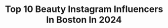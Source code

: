 ---
title: Top 10 Beauty Instagram Influencers In Boston In 2024
description: >-
  Find top beauty Instagram influencers in Boston in 2024. Most popular hashtags: #beauty #boston #style #design.
platform: Instagram
hits: 159
text_top: Discover the top-rated Instagram accounts on inBeat.
text_bottom: Our database holds 159 Instagram influencers like this in Boston, United States for you to collaborate.
profiles:
  - username: "erinkahalymakeup"
    fullname: >-
      Erin Kahaly- Boston Pro MUA
    bio: >-
      On-Site Pro Makeup Artist Boston-based servicing MA, RI, CT, NY ✉️ PR/business: erinkahaly@gmail.com DM for appointments
    location: "United States"
    followers: 4901
    engagement: 421
    commentsToLikes: 0.138316
    id: ck8syub9wm1ay0j78acnbj3wn
    verified: false
    hashtags: "#colourpopcosmetics, #plouise, #makeupartistsworldwide, #makeup"
  - username: "jenneatsgoood"
    fullname: >-
      Jenn Lueke
    bio: >-
      🍑 easy healthy recipes + meal prep on a budget 🥑 recovering picky eater who loves plants 🫐🥬🍌 📍 boston based 👋🏻 💌 deanna.ritter@ymugroup.com
    location: "United States"
    followers: 1112646
    engagement: 83
    commentsToLikes: 0.020321
    id: ckmw1cmfo6c6n0j23vr46yplm
    verified: false
    hashtags: "#breakfastmealprep, #holidayrecipes, #easyhealthymeals, #grocerylist"
  - username: "thelipbunny"
    fullname: >-
      Brianna LaTorre
    bio: >-
      💉Certified Nurse Practitioner, Master Injector, Lip specialist 🐰Top100 injector in US 💋Founder @thelipbunnybeauty 👄 #1 Restylane Kysse account US 📍MA
    location: "United States"
    followers: 242616
    engagement: 12
    commentsToLikes: 0.006090
    id: ckapce5jq3gei0i78lh2ypu69
    verified: false
    hashtags: "#filler, #botox, #boston, #beauty"
  - username: "buildingsofnewengland"
    fullname: >-
      Buildings of New England
    bio: >-
      Architecture nerd on the mission to explore every town and city in the region and beyond! Check the link below!
    location: "United States"
    followers: 46879
    engagement: 213
    commentsToLikes: 0.014400
    id: ck6ug8fqf1ixu0j716kg5di5w
    verified: false
    hashtags: "#facadelovers, #houseportrait, #beauty, #archilovers"
  - username: "blindfoxart"
    fullname: >-
      Ҍӏíղժ Ƒօ×
    bio: >-
      🇲🇽 ⱭɾԵÍՏԵ • 𝔐𝔲𝔰𝔢 • Nefelibata 𝚘𝚛𝚒𝚐𝚒𝚗𝚊𝚕 𝚙𝚊𝚒𝚗𝚝𝚒𝚗𝚐𝚜 𝚊𝚗𝚍 𝚙𝚛𝚒𝚗𝚝𝚜 ✖️ɪɴᴛᴇʀɴᴀᴛɪᴏɴᴀʟ ᴀʀᴛɪsᴛ✖️ Sales@BlindFoxArt.com
    location: "United States"
    followers: 44557
    engagement: 249
    commentsToLikes: 0.014690
    id: ck5ztx91z1adr0i14rm2ji6dq
    verified: false
    hashtags: "#interiorstyling, #interiordesign, #streetart, #igersnewengland"
  - username: "cindystumpobuilder"
    fullname: >-
      Cindy Stumpo
    bio: >-
      Building Homes - shattering stereotypes BOS #1 lux builder 🔨 HGTV star “Tough as Nails” 🎥 WBZ 1030 Radio Host 🎙 en.wikipedia.org/wiki/Cindy_Stumpo
    location: "United States"
    followers: 71634
    engagement: 894
    commentsToLikes: 0.052345
    id: ck6u0gwaxfmog0j71yyfpv17a
    verified: true
    hashtags: "#stunning, #construction, #workingmom, #luxurylife"
  - username: "jean__blanc"
    fullname: >-
      Jean M. Blanc
    bio: >-
      “Très bien, Jean Blanc.” -GQ 🌹| Humanitarian | Engineer | Entrepreneur &...#Colognoisseur Currently in Philly📍
    location: "United States"
    followers: 57276
    engagement: 290
    commentsToLikes: 0.020906
    id: ck8tasqwlswlv0j78ahn7zcaz
    verified: true
    hashtags: "#noshavenovember, #ad, #raisethebar, #tb12"
  - username: "ajaiwithaneye"
    fullname: >-
      Boston Photographer
    bio: >-
      A J A I Commercial•Portrait•Beauty•Fashion 📍 Boston | NY, DC, CHI, SF
    location: "United States"
    followers: 2782
    engagement: 1902
    commentsToLikes: 0.136362
    id: ck6toq8oqfhjc0j71rcnghw09
    verified: false
    hashtags: "#neon, #coronavirus, #blm, #vote"
  - username: "lindatenchitran"
    fullname: >-
      Linda | Fashion
    bio: >-
      Teach girls to be somebodies instead of somebody's. ➵ fashion, beauty & lifestyle ☞ Boston ✎ linda@lindatenchitran.com
    location: "United States"
    followers: 8318
    engagement: 616
    commentsToLikes: 0.096028
    id: ckaouwqye25d80i78ghj8dxwj
    verified: false
    hashtags: "#hbtsponsored, #zafulgirl, #zafulfashion, #justcbd"
  - username: "chichappenz"
    fullname: >-
      Barbie
    bio: >-
      📍D(M)V | Boston Art| Beauty | Style | Travel PR/ Collab Friendly 📧 Chichappenz@gmail.com
    location: "United States"
    followers: 2380
    engagement: 1078
    commentsToLikes: 0.159006
    id: ck8t0qsk4sy8i0j78k1ziwgfc
    verified: false
    hashtags: "#styleblogger, #chichappenz, #thedcbloggers, #tmmlifetags"
---